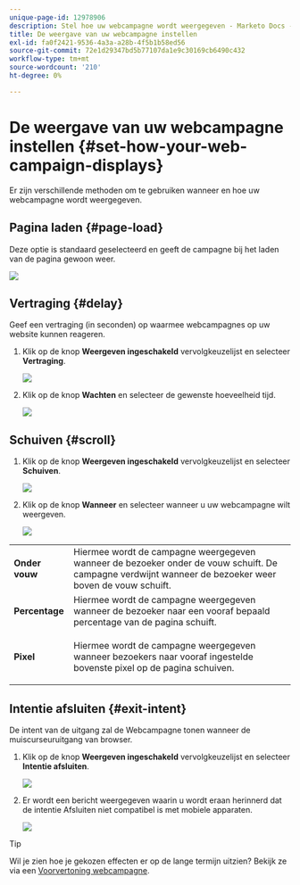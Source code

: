 ```yaml
---
unique-page-id: 12978906
description: Stel hoe uw webcampagne wordt weergegeven - Marketo Docs - Productdocumentatie
title: De weergave van uw webcampagne instellen
exl-id: fa0f2421-9536-4a3a-a28b-4f5b1b58ed56
source-git-commit: 72e1d29347bd5b77107da1e9c30169cb6490c432
workflow-type: tm+mt
source-wordcount: '210'
ht-degree: 0%

---
```


# De weergave van uw webcampagne instellen {#set-how-your-web-campaign-displays}

Er zijn verschillende methoden om te gebruiken wanneer en hoe uw webcampagne wordt weergegeven.

## Pagina laden {#page-load}

Deze optie is standaard geselecteerd en geeft de campagne bij het laden van de pagina gewoon weer.

![](assets/pl1.png)

## Vertraging {#delay}

Geef een vertraging (in seconden) op waarmee webcampagnes op uw website kunnen reageren.

1. Klik op de knop **Weergeven ingeschakeld** vervolgkeuzelijst en selecteer **Vertraging**.

   ![](assets/d1.png)

1. Klik op de knop **Wachten** en selecteer de gewenste hoeveelheid tijd.

   ![](assets/d2.png)

## Schuiven {#scroll}

1. Klik op de knop **Weergeven ingeschakeld** vervolgkeuzelijst en selecteer **Schuiven**.

   ![](assets/s1.png)

1. Klik op de knop **Wanneer** en selecteer wanneer u uw webcampagne wilt weergeven.

   ![](assets/s2.png)

<table> 
 <tbody> 
  <tr> 
   <td><strong>Onder vouw</strong></td> 
   <td>Hiermee wordt de campagne weergegeven wanneer de bezoeker onder de vouw schuift. De campagne verdwijnt wanneer de bezoeker weer boven de vouw schuift.</td> 
  </tr> 
  <tr> 
   <td><strong>Percentage</strong></td> 
   <td>Hiermee wordt de campagne weergegeven wanneer de bezoeker naar een vooraf bepaald percentage van de pagina schuift.</td> 
  </tr> 
  <tr> 
   <td><strong>Pixel</strong></td> 
   <td><p>Hiermee wordt de campagne weergegeven wanneer bezoekers naar vooraf ingestelde bovenste pixel op de pagina schuiven.</p></td> 
  </tr> 
 </tbody> 
</table>

## Intentie afsluiten {#exit-intent}

De intent van de uitgang zal de Webcampagne tonen wanneer de muiscurseuruitgang van browser.

1. Klik op de knop **Weergeven ingeschakeld** vervolgkeuzelijst en selecteer **Intentie afsluiten**.

   ![](assets/ei1.png)

1. Er wordt een bericht weergegeven waarin u wordt eraan herinnerd dat de intentie Afsluiten niet compatibel is met mobiele apparaten.

   ![](assets/ei2.png)

>[!TIP]
>
>Wil je zien hoe je gekozen effecten er op de lange termijn uitzien? Bekijk ze via een [Voorvertoning webcampagne](/help/marketo/product-docs/web-personalization/working-with-web-campaigns/preview-and-test-a-web-campaign.md).
